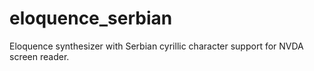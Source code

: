 # eloquence_serbian
Eloquence synthesizer with Serbian cyrillic character support for NVDA screen reader.
